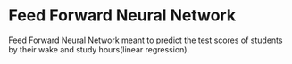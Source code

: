 # Feed Forward Neural Network
Feed Forward Neural Network meant to predict the test scores of students by their wake and study hours(linear regression).
